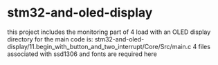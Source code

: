 # stm32-and-oled-display
this project includes the monitoring part of 4 load with an OLED display
directory for the main code is: stm32-and-oled-display/11.begin_with_button_and_two_interrupt/Core/Src/main.c
4 files associated with ssd1306 and fonts are required here
